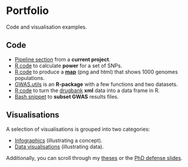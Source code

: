 # Portfolio

Code and visualisation examples.

## Code

- [Pipeline section](code/run-gaston-model.R) from a **current project**.
- [R code](code/power-calc.R) to calculate **power** for a set of SNPs.
- [R code](https://github.com/sinarueeger/map-1000genomes/blob/master/map-1000genomes-populations.R) to produce a [**map**](https://github.com/sinarueeger/map-1000genomes/blob/master/map-1000genomes-populations.png) (png and html) that shows 1000 genomes populations.
- [GWAS.utils](https://github.com/sinarueeger/GWAS.utils) is an **R-package** with a few functions and two datasets.
- [R code](code/drugbank2dfr.R) to turn the [drugbank](https://www.drugbank.ca/) **xml** data into a data frame in R.
- [Bash snippet](code/subset-results.sh) to **subset GWAS** results files.  

## Visualisations

A selection of visualisations is grouped into two categories:

- [Infographics](visualisations/infoviz/) (illustrating a concept).
- [Data visualisations](visualisations/dataviz/) (illustrating data).

Additionally, you can scroll through my [theses](theses/) or the [PhD defense slides](https://sinarueeger.github.io/publicdefense/slides#1).
